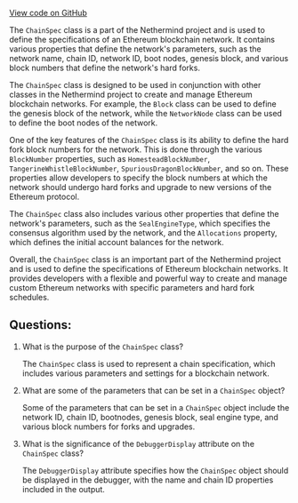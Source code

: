 [View code on GitHub](https://github.com/NethermindEth/nethermind/src/Nethermind/Nethermind.Specs/ChainSpecStyle/ChainSpec.cs)

The `ChainSpec` class is a part of the Nethermind project and is used to define the specifications of an Ethereum blockchain network. It contains various properties that define the network's parameters, such as the network name, chain ID, network ID, boot nodes, genesis block, and various block numbers that define the network's hard forks.

The `ChainSpec` class is designed to be used in conjunction with other classes in the Nethermind project to create and manage Ethereum blockchain networks. For example, the `Block` class can be used to define the genesis block of the network, while the `NetworkNode` class can be used to define the boot nodes of the network.

One of the key features of the `ChainSpec` class is its ability to define the hard fork block numbers for the network. This is done through the various `BlockNumber` properties, such as `HomesteadBlockNumber`, `TangerineWhistleBlockNumber`, `SpuriousDragonBlockNumber`, and so on. These properties allow developers to specify the block numbers at which the network should undergo hard forks and upgrade to new versions of the Ethereum protocol.

The `ChainSpec` class also includes various other properties that define the network's parameters, such as the `SealEngineType`, which specifies the consensus algorithm used by the network, and the `Allocations` property, which defines the initial account balances for the network.

Overall, the `ChainSpec` class is an important part of the Nethermind project and is used to define the specifications of Ethereum blockchain networks. It provides developers with a flexible and powerful way to create and manage custom Ethereum networks with specific parameters and hard fork schedules.
## Questions: 
 1. What is the purpose of the `ChainSpec` class?
    
    The `ChainSpec` class is used to represent a chain specification, which includes various parameters and settings for a blockchain network.

2. What are some of the parameters that can be set in a `ChainSpec` object?
    
    Some of the parameters that can be set in a `ChainSpec` object include the network ID, chain ID, bootnodes, genesis block, seal engine type, and various block numbers for forks and upgrades.

3. What is the significance of the `DebuggerDisplay` attribute on the `ChainSpec` class?
    
    The `DebuggerDisplay` attribute specifies how the `ChainSpec` object should be displayed in the debugger, with the name and chain ID properties included in the output.